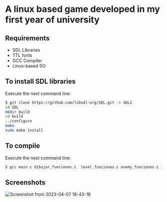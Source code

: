 # A linux based game developed in my first year of university

## Requirements
- SDL Libraries
- TTL fonts
- GCC Compiler
- Linux-based SO

## To install SDL libraries
Execute the next command line:
```bash
$ git clone https://github.com/libsdl-org/SDL.git -b SDL2
cd SDL
mkdir build
cd build
../configure
make
sudo make install

```

## To compile
Execute the next command line:
```bash
$ gcc main.c dibujar_funciones.c  level_funciones.c enemy_funciones.c inicializar.c coliciones.c char_funciones.c check_juego.c -lSDL  -lSDL_ttf -oprueba

```
## Screenshots
![Screenshot from 2023-04-07 18-43-16](https://user-images.githubusercontent.com/117228370/230682612-c1312b0b-6136-4e8e-99a4-3497e82ab550.png)

